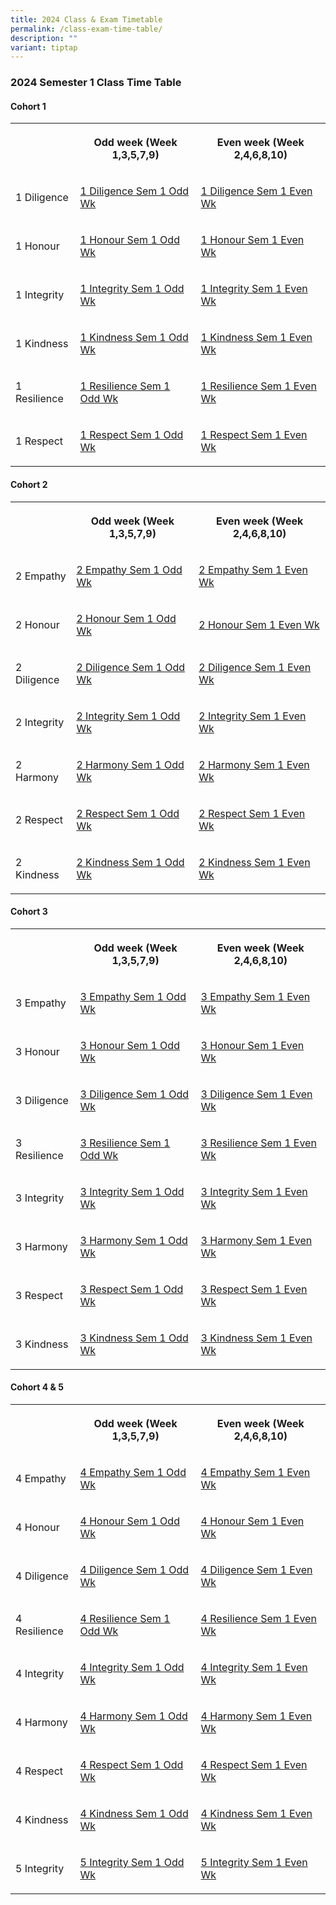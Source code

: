 ```yaml
---
title: 2024 Class & Exam Timetable
permalink: /class-exam-time-table/
description: ""
variant: tiptap
---
```

<h3>2024 Semester 1 Class Time Table</h3><h4>Cohort 1</h4><table><tbody><tr><th rowspan="1" colspan="1"><p></p></th><th rowspan="1" colspan="1"><p>Odd week (Week 1,3,5,7,9)</p></th><th rowspan="1" colspan="1"><p>Even week (Week 2,4,6,8,10)</p></th></tr><tr><td rowspan="1" colspan="1"><p>1 Diligence</p></td><td rowspan="1" colspan="1"><p><a href="/files/2024/1_Diligence_Sem_1_Odd_Wk.pdf" rel="noopener noreferrer nofollow" target="_blank">1 Diligence Sem 1 Odd Wk</a></p></td><td rowspan="1" colspan="1"><p><a href="/files/2024/1_Diligence_Sem_1_Even_Wk.pdf" rel="noopener noreferrer nofollow" target="_blank">1 Diligence Sem 1 Even Wk</a></p></td></tr><tr><td rowspan="1" colspan="1"><p>1 Honour</p></td><td rowspan="1" colspan="1"><p><a href="/files/2024/1_Honour_Sem_1_Odd_Wk.pdf" rel="noopener noreferrer nofollow" target="_blank">1 Honour Sem 1 Odd Wk</a></p></td><td rowspan="1" colspan="1"><p><a href="/files/2024/1_Honour_Sem_1_Even_Wk.pdf" rel="noopener noreferrer nofollow" target="_blank">1 Honour Sem 1 Even Wk</a></p></td></tr><tr><td rowspan="1" colspan="1"><p>1 Integrity</p></td><td rowspan="1" colspan="1"><p><a href="/files/2024/1_Integrity_Sem_1_Odd_Wk.pdf" rel="noopener noreferrer nofollow" target="_blank">1 Integrity Sem 1 Odd Wk</a></p></td><td rowspan="1" colspan="1"><p><a href="/files/2024/1_Integrity_Sem_1_Even_Wk.pdf" rel="noopener noreferrer nofollow" target="_blank">1 Integrity Sem 1 Even Wk</a></p></td></tr><tr><td rowspan="1" colspan="1"><p>1 Kindness</p></td><td rowspan="1" colspan="1"><p><a href="/files/2024/1_Kindness_Sem_1_Odd_Wk.pdf" rel="noopener noreferrer nofollow" target="_blank">1 Kindness Sem 1 Odd Wk</a></p></td><td rowspan="1" colspan="1"><p><a href="/files/2024/1_Kindness_Sem_1_Even_Wk.pdf" rel="noopener noreferrer nofollow" target="_blank">1 Kindness Sem 1 Even Wk</a></p></td></tr><tr><td rowspan="1" colspan="1"><p>1 Resilience</p></td><td rowspan="1" colspan="1"><p><a href="/files/2024/1_Resilience_Sem_1_Odd_Wk.pdf" rel="noopener noreferrer nofollow" target="_blank">1 Resilience Sem 1 Odd Wk</a></p></td><td rowspan="1" colspan="1"><p><a href="/files/2024/1_Resilience_Sem_1_Even_Wk.pdf" rel="noopener noreferrer nofollow" target="_blank">1 Resilience Sem 1 Even Wk</a></p></td></tr><tr><td rowspan="1" colspan="1"><p>1 Respect</p></td><td rowspan="1" colspan="1"><p><a href="/files/2024/1_Respect_Sem_1_Odd_Wk.pdf" rel="noopener noreferrer nofollow" target="_blank">1 Respect Sem 1 Odd Wk</a></p></td><td rowspan="1" colspan="1"><p><a href="/files/2024/1_Respect_Sem_1_Even_Wk.pdf" rel="noopener noreferrer nofollow" target="_blank">1 Respect Sem 1 Even Wk</a></p></td></tr></tbody></table><h4>Cohort 2</h4><table><tbody><tr><th rowspan="1" colspan="1"><p></p></th><th rowspan="1" colspan="1"><p>Odd week (Week 1,3,5,7,9)</p></th><th rowspan="1" colspan="1"><p>Even week (Week 2,4,6,8,10)</p></th></tr><tr><td rowspan="1" colspan="1"><p>2 Empathy</p></td><td rowspan="1" colspan="1"><p><a href="/files/2024/2_Empathy_Sem_1_Odd_Wk.pdf" rel="noopener noreferrer nofollow" target="_blank">2 Empathy Sem 1 Odd Wk</a></p></td><td rowspan="1" colspan="1"><p><a href="/files/2024/2_Empathy_Sem_1_Even_Wk.pdf" rel="noopener noreferrer nofollow" target="_blank">2 Empathy Sem 1 Even Wk</a></p></td></tr><tr><td rowspan="1" colspan="1"><p>2 Honour</p></td><td rowspan="1" colspan="1"><p><a href="/files/2024/2_Honour_Sem_1_Odd_Wk.pdf" rel="noopener noreferrer nofollow" target="_blank">2 Honour Sem 1 Odd Wk</a></p></td><td rowspan="1" colspan="1"><p><a href="/files/2024/2_Honour_Sem_1_Even_Wk.pdf" rel="noopener noreferrer nofollow" target="_blank">2 Honour Sem 1 Even Wk</a></p></td></tr><tr><td rowspan="1" colspan="1"><p>2 Diligence</p></td><td rowspan="1" colspan="1"><p><a href="/files/2024/2_Diligence_Sem_1_Odd_Wk.pdf" rel="noopener noreferrer nofollow" target="_blank">2 Diligence Sem 1 Odd Wk</a></p></td><td rowspan="1" colspan="1"><p><a href="/files/2024/2_Diligence_Sem_1_Even_Wk.pdf" rel="noopener noreferrer nofollow" target="_blank">2 Diligence Sem 1 Even Wk</a></p></td></tr><tr><td rowspan="1" colspan="1"><p>2 Integrity</p></td><td rowspan="1" colspan="1"><p><a href="/files/2024/2_Integrity_Sem_1_Odd_Wk.pdf" rel="noopener noreferrer nofollow" target="_blank">2 Integrity Sem 1 Odd Wk</a></p></td><td rowspan="1" colspan="1"><p><a href="/files/2024/2_Integrity_Sem_1_Even_Wk.pdf" rel="noopener noreferrer nofollow" target="_blank">2 Integrity Sem 1 Even Wk</a></p></td></tr><tr><td rowspan="1" colspan="1"><p>2 Harmony</p></td><td rowspan="1" colspan="1"><p><a href="/files/2024/2_Harmony_Sem_1_Odd_Wk.pdf" rel="noopener noreferrer nofollow" target="_blank">2 Harmony Sem 1 Odd Wk</a></p></td><td rowspan="1" colspan="1"><p><a href="/files/2024/2_Harmony_Sem_1_Even_Wk.pdf" rel="noopener noreferrer nofollow" target="_blank">2 Harmony Sem 1 Even Wk</a></p></td></tr><tr><td rowspan="1" colspan="1"><p>2 Respect</p></td><td rowspan="1" colspan="1"><p><a href="/files/2024/2_Respect_Sem_1_Odd_Wk.pdf" rel="noopener noreferrer nofollow" target="_blank">2 Respect Sem 1 Odd Wk</a></p></td><td rowspan="1" colspan="1"><p><a href="/files/2024/2_Respect_Sem_1_Even_Wk.pdf" rel="noopener noreferrer nofollow" target="_blank">2 Respect Sem 1 Even Wk</a></p></td></tr><tr><td rowspan="1" colspan="1"><p>2 Kindness</p></td><td rowspan="1" colspan="1"><p><a href="/files/2024/2_Kindness_Sem_1_Odd_Wk.pdf" rel="noopener noreferrer nofollow" target="_blank">2 Kindness Sem 1 Odd Wk</a></p></td><td rowspan="1" colspan="1"><p><a href="/files/2024/2_Kindness_Sem_1_Even_Wk.pdf" rel="noopener noreferrer nofollow" target="_blank">2 Kindness Sem 1 Even Wk</a></p></td></tr></tbody></table><h4>Cohort 3</h4><table><tbody><tr><th rowspan="1" colspan="1"><p></p></th><th rowspan="1" colspan="1"><p>Odd week (Week 1,3,5,7,9)</p></th><th rowspan="1" colspan="1"><p>Even week (Week 2,4,6,8,10)</p></th></tr><tr><td rowspan="1" colspan="1"><p>3 Empathy</p></td><td rowspan="1" colspan="1"><p><a href="/files/2024/3_Empathy_Sem_1_Odd_Wk.pdf" rel="noopener noreferrer nofollow" target="_blank">3 Empathy Sem 1 Odd Wk</a></p></td><td rowspan="1" colspan="1"><p><a href="/files/2024/3_Empathy_Sem_1_Even_Wk.pdf" rel="noopener noreferrer nofollow" target="_blank">3 Empathy Sem 1 Even Wk</a></p></td></tr><tr><td rowspan="1" colspan="1"><p>3 Honour</p></td><td rowspan="1" colspan="1"><p><a href="/files/2024/3_Honour_Sem_1_Odd_Wk.pdf" rel="noopener noreferrer nofollow" target="_blank">3 Honour Sem 1 Odd Wk</a></p></td><td rowspan="1" colspan="1"><p><a href="/files/2024/3_Honour_Sem_1_Even_Wk.pdf" rel="noopener noreferrer nofollow" target="_blank">3 Honour Sem 1 Even Wk</a></p></td></tr><tr><td rowspan="1" colspan="1"><p>3 Diligence</p></td><td rowspan="1" colspan="1"><p><a href="/files/2024/3_Diligence_Sem_1_Odd_Wk.pdf" rel="noopener noreferrer nofollow" target="_blank">3 Diligence Sem 1 Odd Wk</a></p></td><td rowspan="1" colspan="1"><p><a href="/files/2024/3_Diligence_Sem_1_Even_Wk.pdf" rel="noopener noreferrer nofollow" target="_blank">3 Diligence Sem 1 Even Wk</a></p></td></tr><tr><td rowspan="1" colspan="1"><p>3 Resilience</p></td><td rowspan="1" colspan="1"><p><a href="/files/2024/3_Resilience_Sem_1_Odd_Wk.pdf" rel="noopener noreferrer nofollow" target="_blank">3 Resilience Sem 1 Odd Wk</a></p></td><td rowspan="1" colspan="1"><p><a href="/files/2024/3_Resilience_Sem_1_Even_Wk.pdf" rel="noopener noreferrer nofollow" target="_blank">3 Resilience Sem 1 Even Wk</a></p></td></tr><tr><td rowspan="1" colspan="1"><p>3 Integrity</p></td><td rowspan="1" colspan="1"><p><a href="/files/2024/3_Integrity_Sem_1_Odd_Wk.pdf" rel="noopener noreferrer nofollow" target="_blank">3 Integrity Sem 1 Odd Wk</a></p></td><td rowspan="1" colspan="1"><p><a href="/files/2024/3_Integrity_Sem_1_Even_Wk.pdf" rel="noopener noreferrer nofollow" target="_blank">3 Integrity Sem 1 Even Wk</a></p></td></tr><tr><td rowspan="1" colspan="1"><p>3 Harmony</p></td><td rowspan="1" colspan="1"><p><a href="/files/2024/3_Harmony_Sem_1_Odd_Wk.pdf" rel="noopener noreferrer nofollow" target="_blank">3 Harmony Sem 1 Odd Wk</a></p></td><td rowspan="1" colspan="1"><p><a href="/files/2024/3_Harmony_Sem_1_Even_Wk.pdf" rel="noopener noreferrer nofollow" target="_blank">3 Harmony Sem 1 Even Wk</a></p></td></tr><tr><td rowspan="1" colspan="1"><p>3 Respect</p></td><td rowspan="1" colspan="1"><p><a href="/files/2024/3_Respect_Sem_1_Odd_Wk.pdf" rel="noopener noreferrer nofollow" target="_blank">3 Respect Sem 1 Odd Wk</a></p></td><td rowspan="1" colspan="1"><p><a href="/files/2024/3_Respect_Sem_1_Even_Wk.pdf" rel="noopener noreferrer nofollow" target="_blank">3 Respect Sem 1 Even Wk</a></p></td></tr><tr><td rowspan="1" colspan="1"><p>3 Kindness</p></td><td rowspan="1" colspan="1"><p><a href="/files/2024/3_Kindness_Sem_1_Odd_Wk.pdf" rel="noopener noreferrer nofollow" target="_blank">3 Kindness Sem 1 Odd Wk</a></p></td><td rowspan="1" colspan="1"><p><a href="/files/2024/3_Kindness_Sem_1_Even_Wk.pdf" rel="noopener noreferrer nofollow" target="_blank">3 Kindness Sem 1 Even Wk</a></p></td></tr></tbody></table><h4>Cohort 4 &amp; 5</h4><table><tbody><tr><th rowspan="1" colspan="1"><p></p></th><th rowspan="1" colspan="1"><p>Odd week (Week 1,3,5,7,9)</p></th><th rowspan="1" colspan="1"><p>Even week (Week 2,4,6,8,10)</p></th></tr><tr><td rowspan="1" colspan="1"><p>4 Empathy</p></td><td rowspan="1" colspan="1"><p><a href="/files/2024/4_Empathy_Sem_1_Odd_Wk.pdf" rel="noopener noreferrer nofollow" target="_blank">4 Empathy Sem 1 Odd Wk</a></p></td><td rowspan="1" colspan="1"><p><a href="/files/2024/4_Empathy_Sem_1_Even_Wk.pdf" rel="noopener noreferrer nofollow" target="_blank">4 Empathy Sem 1 Even Wk</a></p></td></tr><tr><td rowspan="1" colspan="1"><p>4 Honour</p></td><td rowspan="1" colspan="1"><p><a href="/files/2024/4_Honour_Sem_1_Odd_Wk.pdf" rel="noopener noreferrer nofollow" target="_blank">4 Honour Sem 1 Odd Wk</a></p></td><td rowspan="1" colspan="1"><p><a href="/files/2024/4_Honour_Sem_1_Even_Wk.pdf" rel="noopener noreferrer nofollow" target="_blank">4 Honour Sem 1 Even Wk</a></p></td></tr><tr><td rowspan="1" colspan="1"><p>4 Diligence</p></td><td rowspan="1" colspan="1"><p><a href="/files/2024/4_Diligence_Sem_1_Odd_Wk.pdf" rel="noopener noreferrer nofollow" target="_blank">4 Diligence Sem 1 Odd Wk</a></p></td><td rowspan="1" colspan="1"><p><a href="/files/2024/4_Diligence_Sem_1_Even_Wk.pdf" rel="noopener noreferrer nofollow" target="_blank">4 Diligence Sem 1 Even Wk</a></p></td></tr><tr><td rowspan="1" colspan="1"><p>4 Resilience</p></td><td rowspan="1" colspan="1"><p><a href="/files/2024/4_Resilience_Sem_1_Odd_Wk.pdf" rel="noopener noreferrer nofollow" target="_blank">4 Resilience Sem 1 Odd Wk</a></p></td><td rowspan="1" colspan="1"><p><a href="/files/2024/4_Resilience_Sem_1_Even_Wk.pdf" rel="noopener noreferrer nofollow" target="_blank">4 Resilience Sem 1 Even Wk</a></p></td></tr><tr><td rowspan="1" colspan="1"><p>4 Integrity</p></td><td rowspan="1" colspan="1"><p><a href="/files/2024/4_Integrity_Sem_1_Odd_Wk.pdf" rel="noopener noreferrer nofollow" target="_blank">4 Integrity Sem 1 Odd Wk</a></p></td><td rowspan="1" colspan="1"><p><a href="/files/2024/4_Integrity_Sem_1_Even_Wk.pdf" rel="noopener noreferrer nofollow" target="_blank">4 Integrity Sem 1 Even Wk</a></p></td></tr><tr><td rowspan="1" colspan="1"><p>4 Harmony</p></td><td rowspan="1" colspan="1"><p><a href="/files/2024/4_Harmony_Sem_1_Odd_Wk.pdf" rel="noopener noreferrer nofollow" target="_blank">4 Harmony Sem 1 Odd Wk</a></p></td><td rowspan="1" colspan="1"><p><a href="/files/2024/4_Harmony_Sem_1_Even_Wk.pdf" rel="noopener noreferrer nofollow" target="_blank">4 Harmony Sem 1 Even Wk</a></p></td></tr><tr><td rowspan="1" colspan="1"><p>4 Respect</p></td><td rowspan="1" colspan="1"><p><a href="/files/2024/4_Respect_Sem_1_Odd_Wk.pdf" rel="noopener noreferrer nofollow" target="_blank">4 Respect Sem 1 Odd Wk</a></p></td><td rowspan="1" colspan="1"><p><a href="/files/2024/4_Respect_Sem_1_Even_Wk.pdf" rel="noopener noreferrer nofollow" target="_blank">4 Respect Sem 1 Even Wk</a></p></td></tr><tr><td rowspan="1" colspan="1"><p>4 Kindness</p></td><td rowspan="1" colspan="1"><p><a href="/files/2024/4_Kindness_Sem_1_Odd_Wk.pdf" rel="noopener noreferrer nofollow" target="_blank">4 Kindness Sem 1 Odd Wk</a></p></td><td rowspan="1" colspan="1"><p><a href="/files/2024/4_Kindness_Sem_1_Even_Wk.pdf" rel="noopener noreferrer nofollow" target="_blank">4 Kindness Sem 1 Even Wk</a></p></td></tr><tr><td rowspan="1" colspan="1"><p>5 Integrity</p></td><td rowspan="1" colspan="1"><p><a href="/files/2024/5_Integrity_Sem_1_Odd_Wk.pdf" rel="noopener noreferrer nofollow" target="_blank">5 Integrity Sem 1 Odd Wk</a></p></td><td rowspan="1" colspan="1"><p><a href="/files/2024/5_Integrity_Sem_1_Even_Wk.pdf" rel="noopener noreferrer nofollow" target="_blank">5 Integrity Sem 1 Even Wk</a></p></td></tr></tbody></table><p></p>